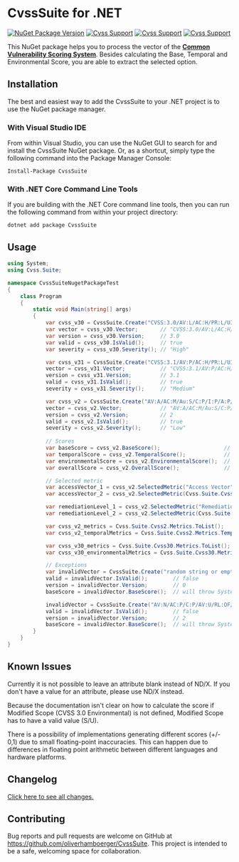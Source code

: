 # CvssSuite for .NET

[![NuGet Package Version](http://img.shields.io/nuget/v/CvssSuite.svg)](https://rubygems.org/gems/cvss-suite)
[![Cvss Support](https://img.shields.io/badge/CVSS-v2-brightgreen.svg)](https://www.first.org/cvss/v2/guide)
[![Cvss Support](https://img.shields.io/badge/CVSS-v3.0-brightgreen.svg)](https://www.first.org/cvss/v3.0/user-guide)
[![Cvss Support](https://img.shields.io/badge/CVSS-v3.1-brightgreen.svg)](https://www.first.org/cvss/v3.1/user-guide)

This NuGet package helps you to process the vector of the [**Common Vulnerability Scoring System**](https://www.first.org/cvss/specification-document).
Besides calculating the Base, Temporal and Environmental Score, you are able to extract the selected option.

## Installation

The best and easiest way to add the CvssSuite to your .NET project is to use the NuGet package manager.

### With Visual Studio IDE
From within Visual Studio, you can use the NuGet GUI to search for and install the CvssSuite NuGet package. Or, as a shortcut, simply type the following command into the Package Manager Console:

    Install-Package CvssSuite

### With .NET Core Command Line Tools
If you are building with the .NET Core command line tools, then you can run the following command from within your project directory:

    dotnet add package CvssSuite

## Usage

```cs
using System;
using Cvss.Suite;

namespace CvssSuiteNugetPackageTest
{
    class Program
    {
        static void Main(string[] args)
        {
            var cvss_v30 = CvssSuite.Create("CVSS:3.0/AV:L/AC:H/PR:L/UI:R/S:C/C:L/I:L/A:L/CR:L/IR:M/AR:H/MAV:N/MAC:H/MPR:N/MUI:R/MS:U/MC:N/MI:L/MA:H");
            var vector = cvss_v30.Vector;       // "CVSS:3.0/AV:L/AC:H/PR:L/UI:R/S:C/C:L/I:L/A:L/CR:L/IR:M/AR:H/MAV:N/MAC:H/MPR:N/MUI:R/MS:U/MC:N/MI:L/MA:H"
            var version = cvss_v30.Version;     // 3.0
            var valid = cvss_v30.IsValid();     // true
            var severity = cvss_v30.Severity(); // "High"

            var cvss_v31 = CvssSuite.Create("CVSS:3.1/AV:P/AC:H/PR:L/UI:R/S:U/C:L/I:L/A:H/E:H/RL:U/RC:U");
            vector = cvss_v31.Vector;           // "CVSS:3.1/AV:P/AC:H/PR:L/UI:R/S:U/C:L/I:L/A:H/E:H/RL:U/RC:U"
            version = cvss_v31.Version;         // 3.1
            valid = cvss_v31.IsValid();         // true
            severity = cvss_v31.Severity();     // "Medium"

            var cvss_v2 = CvssSuite.Create("AV:A/AC:M/Au:S/C:P/I:P/A:P/E:POC/RL:TF/RC:UC/CDP:L/TD:M/CR:M/IR:M/AR:M");
            vector = cvss_v2.Vector;            // "AV:A/AC:M/Au:S/C:P/I:P/A:P/E:POC/RL:TF/RC:UC/CDP:L/TD:M/CR:M/IR:M/AR:M"
            version = cvss_v2.Version;          // 2
            valid = cvss_v2.IsValid();          // true
            severity = cvss_v2.Severity();      // "Low"
            
            // Scores
            var baseScore = cvss_v2.BaseScore();                    // 4.9
            var temporalScore = cvss_v2.TemporalScore();            // 3.6
            var environmentalScore = cvss_v2.EnvironmentalScore();  // 3.2
            var overallScore = cvss_v2.OverallScore();              // 3.2

            // Selected metric
            var accessVector_1 = cvss_v2.SelectedMetric("Access Vector");                         // "Adjacent Network"
            var accessVector_2 = cvss_v2.SelectedMetric(Cvss.Suite.Cvss2.Metrics.AccessVector);   // "Adjacent Network"

            var remediationLevel_1 = cvss_v2.SelectedMetric("Remediation Level");                       // "Temporary Fix"
            var remediationLevel_2 = cvss_v2.SelectedMetric(Cvss.Suite.Cvss2.Metrics.RemediationLevel); // "Temporary Fix"

            var cvss_v2_metrics = Cvss.Suite.Cvss2.Metrics.ToList();            // Returns a list with all CVSS v2 metrics.
            var cvss_v2_temporalMetrics = Cvss.Suite.Cvss2.Metrics.Temporal();  // Returns a list with all CVSS v2 temporal metrics.

            var cvss_v30_metrics = Cvss.Suite.Cvss30.Metrics.ToList();                      // Returns a list with all CVSS v3.0 metrics.
            var cvss_v30_environmentalMetrics = Cvss.Suite.Cvss30.Metrics.Environmental();  // Returns a list with all CVSS v3.0 environmental metrics.

            // Exceptions
            var invalidVector = CvssSuite.Create("random string or empty string");
            valid = invalidVector.IsValid();        // false
            version = invalidVector.Version;        // 0
            baseScore = invalidVector.BaseScore();  // will throw System.ArgumentException

            invalidVector = CvssSuite.Create("AV:N/AC:P/C:P/AV:U/RL:OF/RC:C"); // invalid vector, authentication is missing
            valid = invalidVector.IsValid();        // false
            version = invalidVector.Version;        // 2
            baseScore = invalidVector.BaseScore();  // will throw System.ArgumentException
        }
    }
}
```

## Known Issues

Currently it is not possible to leave an attribute blank instead of ND/X. If you don't have a value for an attribute, please use ND/X instead.

Because the documentation isn't clear on how to calculate the score if Modified Scope (CVSS 3.0 Environmental) is not defined, Modified Scope has to have a valid value (S/U).

There is a possibility of implementations generating different scores (+/- 0,1) due to small floating-point inaccuracies. This can happen due to differences in floating point arithmetic between different languages and hardware platforms.

## Changelog

[Click here to see all changes.](https://github.com/oliverhamboerger/CvssSuite/blob/master/CHANGES.md)

## Contributing

Bug reports and pull requests are welcome on GitHub at https://github.com/oliverhamboerger/CvssSuite. This project is intended to be a safe, welcoming space for collaboration.

